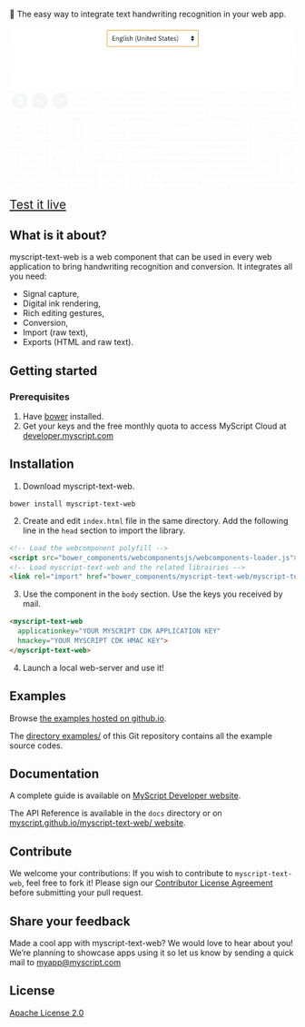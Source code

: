 :pencil: The easy way to integrate text handwriting recognition in your web app.

![myscript-text-web preview](./preview.gif)

 
<a style="text-align:center; font-size:150%;" href="https://myscript.github.io/myscript-text-web/components/myscript-text-web/examples/">Test it live</a>


## What is it about?

myscript-text-web is a web component that can be used in every web application to bring handwriting recognition and conversion. It integrates all you need:  
* Signal capture,
* Digital ink rendering,
* Rich editing gestures,
* Conversion,
* Import (raw text),
* Exports (HTML and raw text).

## Getting started

### Prerequisites

1. Have [bower](https://bower.io/#install-bower) installed.
2. Get your keys and the free monthly quota to access MyScript Cloud at [developer.myscript.com](https://developer.myscript.com)
 
## Installation

1. Download myscript-text-web.
```shell
bower install myscript-text-web
```
2. Create and edit `index.html` file in the same directory. Add the following line in the `head` section to import the library.  
```html
<!-- Load the webcomponent polyfill -->
<script src="bower_components/webcomponentsjs/webcomponents-loader.js"></script>
<!-- Load myscript-text-web and the related librairies -->
<link rel="import" href="bower_components/myscript-text-web/myscript-text-web.html">
```  

3. Use the component in the `body` section. Use the keys you received by mail.  
```html
<myscript-text-web
  applicationkey="YOUR MYSCRIPT CDK APPLICATION KEY"
  hmackey="YOUR MYSCRIPT CDK HMAC KEY">
</myscript-text-web>
```
4. Launch a local web-server and use it!


## Examples

Browse [the examples hosted on github.io](https://myscript.github.io/myscript-text-web/examples/).

The [directory examples/](/examples) of this Git repository contains all the example source codes. 

## Documentation

A complete guide is available on [MyScript Developer website](https://developer.myscript.com/docs/interactive-ink/1.0/web/web-components/text-element/).

The API Reference is available in the `docs` directory or on [myscript.github.io/myscript-text-web/ website](https://myscript.github.io/myscript-text-web/).

## Contribute

We welcome your contributions:
If you wish to contribute to `myscript-text-web`, feel free to fork it!
Please sign our [Contributor License Agreement](CONTRIBUTING.md) before submitting your pull request.

## Share your feedback

Made a cool app with myscript-text-web? We would love to hear about you!
We’re planning to showcase apps using it so let us know by sending a quick mail to [myapp@myscript.com](mailto://myapp@myscript.com)

## License

[Apache License 2.0](http://www.apache.org/licenses/LICENSE-2.0)
